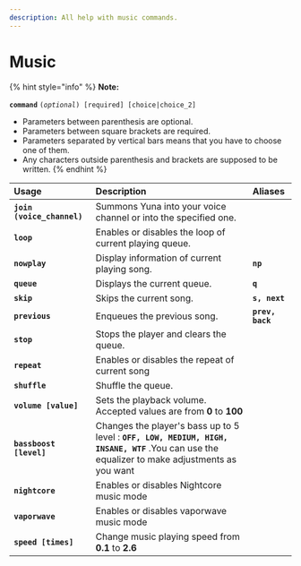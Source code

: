 ```yaml
---
description: All help with music commands.
---
```


# Music

{% hint style="info" %}
 **Note:**

**`command`** `(`_`optional`_`) [required] [choice|choice_2]`

* Parameters between parenthesis are optional.
* Parameters between square brackets are required.
* Parameters separated by vertical bars means that you have to choose one of them. 
* Any characters outside parenthesis and brackets are supposed to be written.
{% endhint %}

| Usage | Description | Aliases |
| :--- | :--- | :--- |
| **`join (voice_channel)`** | Summons Yuna into your voice channel or into the specified one. |  |
| **`loop`** | Enables or disables the loop of current playing queue. |  |
| **`nowplay`** | Display information of current playing song. | **`np`** |
| **`queue`** | Displays the current queue. | **`q`** |
| **`skip`** | Skips the current song. | **`s, next`** |
| **`previous`** | Enqueues the previous song. | **`prev, back`** |
| **`stop`** | Stops the player and clears the queue. |  |
| **`repeat`** | Enables or disables the repeat of current song |  |
| **`shuffle`** | Shuffle the queue. |  |
| **`volume [value]`** | Sets the playback volume. Accepted values are from **0** to **100** |  |
| **`bassboost [level]`** | Changes the player's bass up to 5 level : **`OFF, LOW, MEDIUM, HIGH, INSANE, WTF`** .You can use the equalizer to make adjustments as you want |  |
| **`nightcore`** | Enables or disables Nightcore music mode |  |
| **`vaporwave`** | Enables or disables vaporwave music mode |  |
| **`speed [times]`** | Change music playing speed from **0.1** to **2.6** |  |



